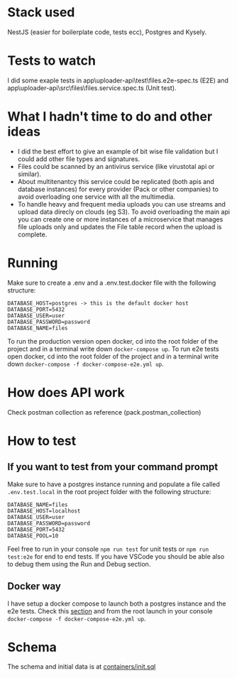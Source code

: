 # Stack used
NestJS (easier for boilerplate code, tests ecc), Postgres and Kysely.

# Tests to watch 
I did some exaple tests in app\uploader-api\test\files.e2e-spec.ts (E2E) and app\uploader-api\src\files\files.service.spec.ts (Unit test).

# What I hadn't time to do and other ideas
- I did the best effort to give an example of bit wise file validation but I could add other file types and signatures.
- Files could be scanned by an antivirus service (like virustotal api or similar).
- About multitenantcy this service could be replicated (both apis and database instances) for every provider (Pack or other companies) to avoid overloading one service with all the multimedia.
- To handle heavy and frequent media uploads you can use streams and upload data direcly on clouds (eg S3). To avoid overloading the main api you can create one or more instances of a microservice that manages file uploads only and updates the File table record when the upload is complete.

# Running
Make sure to create a .env and a .env.test.docker file with the following structure:
```
DATABASE_HOST=postgres -> this is the default docker host
DATABASE_PORT=5432
DATABASE_USER=user
DATABASE_PASSWORD=password
DATABASE_NAME=files
```
To run the production version open docker, cd into the root folder of the project and in a terminal write down `docker-compose up`.
To run e2e tests open docker, cd into the root folder of the project and in a terminal write down `docker-compose -f docker-compose-e2e.yml up`.

# How does API work
Check postman collection as reference (pack.postman_collection)

# How to test
## If you want to test from your command prompt
Make sure to have a postgres instance running and populate a file called `.env.test.local` in the root project folder with the following structure:
```
DATABASE_NAME=files
DATABASE_HOST=localhost
DATABASE_USER=user
DATABASE_PASSWORD=password
DATABASE_PORT=5432
DATABASE_POOL=10
```
Feel free to run in your console `npm run test` for unit tests or `npm run test:e2e` for end to end tests.
If you have VSCode you should be able also to debug them using the Run and Debug section.
## Docker way
I have setup a docker compose to launch both a postgres instance and the e2e tests. Check this [section](#if-you-want-to-test-from-your-command-prompt) and from the root launch in your console `docker-compose -f docker-compose-e2e.yml up`.

# Schema
The schema and initial data is at [containers/init.sql](./containers/init.sql)